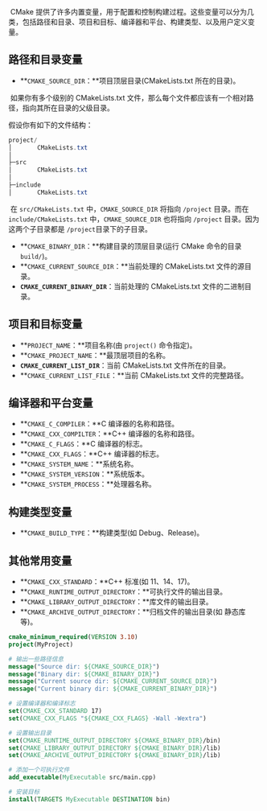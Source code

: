 ​	CMake 提供了许多内置变量，用于配置和控制构建过程。这些变量可以分为几类，包括路径和目录、项目和目标、编译器和平台、构建类型、以及用户定义变量。

## 路径和目录变量

- **`CMAKE_SOURCE_DIR`：**项目顶层目录(CMakeLists.txt 所在的目录)。

​	如果你有多个级别的 CMakeLists.txt 文件，那么每个文件都应该有一个相对路径，指向其所在目录的父级目录。

假设你有如下的文件结构：

```powershell
project/  
│  		CMakeLists.txt
│
├─src  
│       CMakeLists.txt  
│ 
├─include  
│      	CMakeLists.txt

```

​	在 `src/CMakeLists.txt` 中，`CMAKE_SOURCE_DIR` 将指向 `/project` 目录。而在 `include/CMakeLists.txt` 中，`CMAKE_SOURCE_DIR` 也将指向 `/project` 目录。因为这两个子目录都是 `/project`目录下的子目录。

- **`CMAKE_BINARY_DIR`：**构建目录的顶层目录(运行 CMake 命令的目录 `build/`)。
- **`CMAKE_CURRENT_SOURCE_DIR`：**当前处理的 CMakeLists.txt 文件的源目录。
- **`CMAKE_CURRENT_BINARY_DIR`**：当前处理的 CMakeLists.txt 文件的二进制目录。

## 项目和目标变量

- **`PROJECT_NAME`：**项目名称(由 `project()` 命令指定)。
- **`CMAKE_PROJECT_NAME`：**最顶层项目的名称。
- **`CMAKE_CURRENT_LIST_DIR`**：当前 CMakeLists.txt 文件所在的目录。
- **`CMAKE_CURRENT_LIST_FILE`：**当前 CMakeLists.txt 文件的完整路径。

## 编译器和平台变量

- **`CMAKE_C_COMPILER`：**C 编译器的名称和路径。
- **`CMAKE_CXX_COMPILTER`：**C++ 编译器的名称和路径。
- **`CMAKE_C_FLAGS`：**C 编译器的标志。
- **`CMAKE_CXX_FLAGS`：**C++ 编译器的标志。
- **`CMAKE_SYSTEM_NAME`：**系统名称。
- **`CMAKE_SYSTEM_VERSION`：**系统版本。
- **`CMAKE_SYSTEM_PROCESS`：**处理器名称。

## 构建类型变量

- **`CMAKE_BUILD_TYPE`：**构建类型(如 Debug、Release)。

## 其他常用变量

- **`CMAKE_CXX_STANDARD`：**C++ 标准(如 11、14、17)。
- **`CMAKE_RUNTIME_OUTPUT_DIRECTORY`：**可执行文件的输出目录。
- **`CMAKE_LIBRARY_OUTPUT_DIRECTORY`：**库文件的输出目录。
- **`CMAKE_ARCHIVE_OUTPUT_DIRECTORY`：**归档文件的输出目录(如 静态库等)。

```cmake
cmake_minimum_required(VERSION 3.10)
project(MyProject)

# 输出一些路径信息
message("Source dir: ${CMAKE_SOURCE_DIR}")
message("Binary dir: ${CMAKE_BINARY_DIR}")
message("Current source dir: ${CMAKE_CURRENT_SOURCE_DIR}")
message("Current binary dir: ${CMAKE_CURRENT_BINARY_DIR}")

# 设置编译器和编译标志
set(CMAKE_CXX_STANDARD 17)
set(CMAKE_CXX_FLAGS "${CMAKE_CXX_FLAGS} -Wall -Wextra")

# 设置输出目录
set(CMAKE_RUNTIME_OUTPUT_DIRECTORY ${CMAKE_BINARY_DIR}/bin)
set(CMAKE_LIBRARY_OUTPUT_DIRECTORY ${CMAKE_BINARY_DIR}/lib)
set(CMAKE_ARCHIVE_OUTPUT_DIRECTORY ${CMAKE_BINARY_DIR}/lib)

# 添加一个可执行文件
add_executable(MyExecutable src/main.cpp)

# 安装目标
install(TARGETS MyExecutable DESTINATION bin)
```

